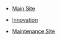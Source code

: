 - [Main Site](https://vigneshvaranasi.github.io/PVPSIT/Home)


- [Innovation](https://vigneshvaranasi.github.io/PVPSIT/Clubs/innovation)


- [Maintenance Site](https://vigneshvaranasi.github.io/PVPSIT/Clubs/Maintenance/Update)
